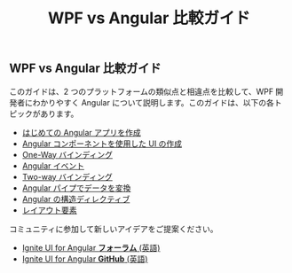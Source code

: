 ﻿---
title: WPF vs Angular 比較ガイド
_description: WPF vs Angular 比較ガイドは、WPF から Angular への切り替えについてのさまざまな情報を提供します。
_keywords: WPF, Windows Presentation Foundation, Angular, Ignite UI for Angular
_language: ja
---

## WPF vs Angular 比較ガイド

このガイドは、2 つのプラットフォームの類似点と相違点を比較して、WPF 開発者にわかりやすく Angular について説明します。このガイドは、以下の各トピックがあります。
- [はじめての Angular アプリを作成](create_first_angular_app.md)
- [Angular コンポーネントを使用した UI の作成](create_ui_with_components.md)
- [One-Way バインディング](one_way_binding.md)
- [Angular イベント](angular_events.md)
- [Two-way バインディング](two_way_binding.md)
- [Angular パイプでデータを変換](angular_pipes.md)
- [Angular の構造ディレクティブ](structural_directives.md)
- [レイアウト要素](layout.md)


<div class="divider--half"></div>
コミュニティに参加して新しいアイデアをご提案ください。

* [Ignite UI for Angular **フォーラム** (英語)](https://www.infragistics.com/community/forums/f/ignite-ui-for-angular)
* [Ignite UI for Angular **GitHub** (英語)](https://github.com/IgniteUI/igniteui-angular)